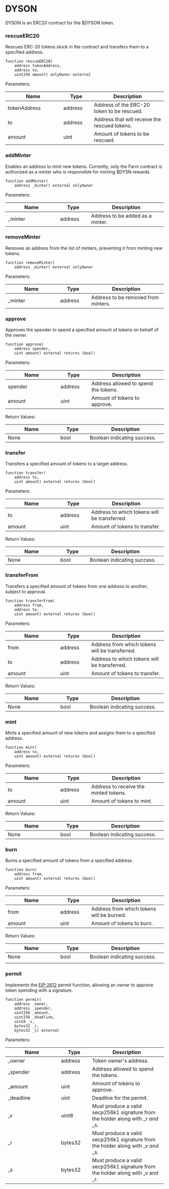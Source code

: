 # DYSON

DYSON is an ERC20 contract for the $DYSON token.

### rescueERC20

Rescues ERC-20 tokens stuck in the contract and transfers them to a specified address.

```solidity
function rescueERC20(
    address tokenAddress, 
    address to, 
    uint256 amount) onlyOwner external
```

Parameters:

<table><thead><tr><th width="191">Name</th><th width="92">Type</th><th width="279">Description</th></tr></thead><tbody><tr><td>tokenAddress</td><td>address</td><td>Address of the ERC-20 token to be rescued.</td></tr><tr><td>to</td><td>address</td><td>Address that will receive the rescued tokens.</td></tr><tr><td>amount</td><td>uint</td><td>Amount of tokens to be rescued.</td></tr></tbody></table>

### addMinter

Enables an address to mint new tokens. Currently, only the Farm contract is authorized as a minter who is responsible for minting $DYSN rewards.

```solidity
function addMinter(
    address _minter) external onlyOwner
```

Parameters:

<table><thead><tr><th width="191">Name</th><th width="92">Type</th><th width="279">Description</th></tr></thead><tbody><tr><td>_minter</td><td>address</td><td>Address to be added as a minter.</td></tr></tbody></table>

### removeMinter

Removes an address from the list of minters, preventing it from minting new tokens.

```solidity
function removeMinter(
    address _minter) external onlyOwner
```

Parameters:

<table><thead><tr><th width="191">Name</th><th width="92">Type</th><th width="279">Description</th></tr></thead><tbody><tr><td>_minter</td><td>address</td><td>Address to be removed from minters.</td></tr></tbody></table>

### approve

Approves the spender to spend a specified amount of tokens on behalf of the owner.

```solidity
function approve(
    address spender, 
    uint amount) external returns (bool)
```

Parameters:

<table><thead><tr><th width="191">Name</th><th width="92">Type</th><th width="279">Description</th></tr></thead><tbody><tr><td>spender</td><td>address</td><td>Address allowed to spend the tokens.</td></tr><tr><td>amount</td><td>uint</td><td>Amount of tokens to approve.</td></tr></tbody></table>

Return Values:

<table><thead><tr><th width="191">Name</th><th width="92">Type</th><th width="279">Description</th></tr></thead><tbody><tr><td>None</td><td>bool</td><td>Boolean indicating success.</td></tr></tbody></table>

### transfer

Transfers a specified amount of tokens to a target address.

```solidity
function transfer(    
    address to, 
    uint amount) external returns (bool)
```

Parameters:

<table><thead><tr><th width="191">Name</th><th width="92">Type</th><th width="279">Description</th></tr></thead><tbody><tr><td>to</td><td>address</td><td>Address to which tokens will be transferred.</td></tr><tr><td>amount</td><td>uint</td><td>Amount of tokens to transfer.</td></tr></tbody></table>

Return Values:

<table><thead><tr><th width="191">Name</th><th width="92">Type</th><th width="279">Description</th></tr></thead><tbody><tr><td>None</td><td>bool</td><td>Boolean indicating success.</td></tr></tbody></table>

### transferFrom

Transfers a specified amount of tokens from one address to another, subject to approval.

```solidity
function transferFrom(
    address from, 
    address to, 
    uint amount) external returns (bool)
```

Parameters:

<table><thead><tr><th width="191">Name</th><th width="92">Type</th><th width="279">Description</th></tr></thead><tbody><tr><td>from</td><td>address</td><td>Address from which tokens will be transferred.</td></tr><tr><td>to</td><td>address</td><td>Address to which tokens will be transferred.</td></tr><tr><td>amount</td><td>uint</td><td>Amount of tokens to transfer.</td></tr></tbody></table>

Return Values:

<table><thead><tr><th width="191">Name</th><th width="92">Type</th><th width="279">Description</th></tr></thead><tbody><tr><td>None</td><td>bool</td><td>Boolean indicating success.</td></tr></tbody></table>

### mint

Mints a specified amount of new tokens and assigns them to a specified address.

```solidity
function mint(
    address to, 
    uint amount) external returns (bool)
```

Parameters:

<table><thead><tr><th width="191">Name</th><th width="92">Type</th><th width="279">Description</th></tr></thead><tbody><tr><td>to</td><td>address</td><td>Address to receive the minted tokens.</td></tr><tr><td>amount</td><td>uint</td><td>Amount of tokens to mint.</td></tr></tbody></table>

Return Values:

<table><thead><tr><th width="191">Name</th><th width="92">Type</th><th width="279">Description</th></tr></thead><tbody><tr><td>None</td><td>bool</td><td>Boolean indicating success.</td></tr></tbody></table>

### burn

Burns a specified amount of tokens from a specified address.

```solidity
function burn(
    address from, 
    uint amount) external returns (bool)
```

Parameters:

<table><thead><tr><th width="191">Name</th><th width="92">Type</th><th width="279">Description</th></tr></thead><tbody><tr><td>from</td><td>address</td><td>Address from which tokens will be burned.</td></tr><tr><td>amount</td><td>uint</td><td>Amount of tokens to burn.</td></tr></tbody></table>

Return Values:

<table><thead><tr><th width="191">Name</th><th width="92">Type</th><th width="279">Description</th></tr></thead><tbody><tr><td>None</td><td>bool</td><td>Boolean indicating success.</td></tr><tr><td></td><td></td><td></td></tr></tbody></table>

### permit

Implements the [EIP-2612](https://eips.ethereum.org/EIPS/eip-2612) permit function, allowing an owner to approve token spending with a signature.

```solidity
function permit(
    address _owner,
    address _spender,
    uint256 _amount,
    uint256 _deadline,
    uint8 _v,
    bytes32 _r,
    bytes32 _s) external
```

Parameters:

<table><thead><tr><th width="191">Name</th><th width="92">Type</th><th width="279">Description</th></tr></thead><tbody><tr><td>_owner</td><td>address</td><td>Token owner's address.</td></tr><tr><td>_spender</td><td>address</td><td>Address allowed to spend the tokens.</td></tr><tr><td>_amount</td><td>uint</td><td>Amount of tokens to approve.</td></tr><tr><td>_deadline</td><td>uint</td><td>Deadline for the permit.</td></tr><tr><td>_v</td><td>uint8</td><td>Must produce a valid secp256k1 signature from the holder along with _r <em>and</em> _s.</td></tr><tr><td>_r</td><td>bytes32</td><td>Must produce a valid secp256k1 signature from the holder along with _v <em>and</em>  _s.</td></tr><tr><td>_s</td><td>bytes32</td><td>Must produce a valid secp256k1 signature from the holder along with _v and _r.</td></tr></tbody></table>
